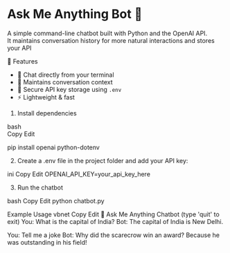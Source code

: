 # Ask Me Anything Bot 🤖

A simple command-line chatbot built with Python and the OpenAI API.  
It maintains conversation history for more natural interactions and stores your API


🚀 Features
- 💬 Chat directly from your terminal  
- 🧠 Maintains conversation context  
- 🔑 Secure API key storage using `.env`  
- ⚡ Lightweight & fast  


1. Install dependencies

bash    
Copy
Edit

pip install openai python-dotenv


2. Create a .env file in the project folder and add your API key:


ini
Copy
Edit
OPENAI_API_KEY=your_api_key_here


3. Run the chatbot

bash
Copy
Edit
python chatbot.py



Example Usage
vbnet
Copy
Edit
🤖 Ask Me Anything Chatbot (type 'quit' to exit)
You: What is the capital of India?
Bot: The capital of India is New Delhi.

You: Tell me a joke
Bot: Why did the scarecrow win an award? Because he was outstanding in his field!
